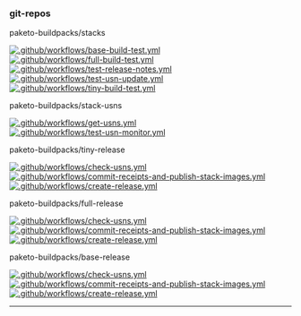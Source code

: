 ### git-repos

paketo-buildpacks/stacks

[![.github/workflows/base-build-test.yml](https://github.com/paketo-buildpacks/stacks/workflows/.github%2Fworkflows%2Fbase-build-test.yml/badge.svg)](https://github.com/paketo-buildpacks/stacks/actions?query=workflow:".github%2Fworkflows%2Fbase-build-test.yml") [![.github/workflows/full-build-test.yml](https://github.com/paketo-buildpacks/stacks/workflows/.github%2Fworkflows%2Ffull-build-test.yml/badge.svg)](https://github.com/paketo-buildpacks/stacks/actions?query=workflow:".github%2Fworkflows%2Ffull-build-test.yml") [![.github/workflows/test-release-notes.yml](https://github.com/paketo-buildpacks/stacks/workflows/.github%2Fworkflows%2Ftest-release-notes.yml/badge.svg)](https://github.com/paketo-buildpacks/stacks/actions?query=workflow:".github%2Fworkflows%2Ftest-release-notes.yml") [![.github/workflows/test-usn-update.yml](https://github.com/paketo-buildpacks/stacks/workflows/.github%2Fworkflows%2Ftest-usn-update.yml/badge.svg)](https://github.com/paketo-buildpacks/stacks/actions?query=workflow:".github%2Fworkflows%2Ftest-usn-update.yml") [![.github/workflows/tiny-build-test.yml](https://github.com/paketo-buildpacks/stacks/workflows/.github%2Fworkflows%2Ftiny-build-test.yml/badge.svg)](https://github.com/paketo-buildpacks/stacks/actions?query=workflow:".github%2Fworkflows%2Ftiny-build-test.yml") 

paketo-buildpacks/stack-usns

[![.github/workflows/get-usns.yml](https://github.com/paketo-buildpacks/stack-usns/workflows/.github%2Fworkflows%2Fget-usns.yml/badge.svg)](https://github.com/paketo-buildpacks/stack-usns/actions?query=workflow:".github%2Fworkflows%2Fget-usns.yml") [![.github/workflows/test-usn-monitor.yml](https://github.com/paketo-buildpacks/stack-usns/workflows/.github%2Fworkflows%2Ftest-usn-monitor.yml/badge.svg)](https://github.com/paketo-buildpacks/stack-usns/actions?query=workflow:".github%2Fworkflows%2Ftest-usn-monitor.yml") 

paketo-buildpacks/tiny-release

[![.github/workflows/check-usns.yml](https://github.com/paketo-buildpacks/tiny-release/workflows/.github%2Fworkflows%2Fcheck-usns.yml/badge.svg)](https://github.com/paketo-buildpacks/tiny-release/actions?query=workflow:".github%2Fworkflows%2Fcheck-usns.yml") [![.github/workflows/commit-receipts-and-publish-stack-images.yml](https://github.com/paketo-buildpacks/tiny-release/workflows/.github%2Fworkflows%2Fcommit-receipts-and-publish-stack-images.yml/badge.svg)](https://github.com/paketo-buildpacks/tiny-release/actions?query=workflow:".github%2Fworkflows%2Fcommit-receipts-and-publish-stack-images.yml") [![.github/workflows/create-release.yml](https://github.com/paketo-buildpacks/tiny-release/workflows/.github%2Fworkflows%2Fcreate-release.yml/badge.svg)](https://github.com/paketo-buildpacks/tiny-release/actions?query=workflow:".github%2Fworkflows%2Fcreate-release.yml") 

paketo-buildpacks/full-release

[![.github/workflows/check-usns.yml](https://github.com/paketo-buildpacks/full-release/workflows/.github%2Fworkflows%2Fcheck-usns.yml/badge.svg)](https://github.com/paketo-buildpacks/full-release/actions?query=workflow:".github%2Fworkflows%2Fcheck-usns.yml") [![.github/workflows/commit-receipts-and-publish-stack-images.yml](https://github.com/paketo-buildpacks/full-release/workflows/.github%2Fworkflows%2Fcommit-receipts-and-publish-stack-images.yml/badge.svg)](https://github.com/paketo-buildpacks/full-release/actions?query=workflow:".github%2Fworkflows%2Fcommit-receipts-and-publish-stack-images.yml") [![.github/workflows/create-release.yml](https://github.com/paketo-buildpacks/full-release/workflows/.github%2Fworkflows%2Fcreate-release.yml/badge.svg)](https://github.com/paketo-buildpacks/full-release/actions?query=workflow:".github%2Fworkflows%2Fcreate-release.yml") 

paketo-buildpacks/base-release

[![.github/workflows/check-usns.yml](https://github.com/paketo-buildpacks/base-release/workflows/.github%2Fworkflows%2Fcheck-usns.yml/badge.svg)](https://github.com/paketo-buildpacks/base-release/actions?query=workflow:".github%2Fworkflows%2Fcheck-usns.yml") [![.github/workflows/commit-receipts-and-publish-stack-images.yml](https://github.com/paketo-buildpacks/base-release/workflows/.github%2Fworkflows%2Fcommit-receipts-and-publish-stack-images.yml/badge.svg)](https://github.com/paketo-buildpacks/base-release/actions?query=workflow:".github%2Fworkflows%2Fcommit-receipts-and-publish-stack-images.yml") [![.github/workflows/create-release.yml](https://github.com/paketo-buildpacks/base-release/workflows/.github%2Fworkflows%2Fcreate-release.yml/badge.svg)](https://github.com/paketo-buildpacks/base-release/actions?query=workflow:".github%2Fworkflows%2Fcreate-release.yml") 

---


